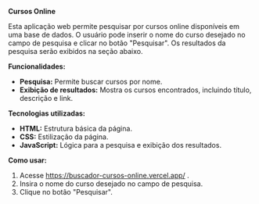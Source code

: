 **Cursos Online**

Esta aplicação web permite pesquisar por cursos online disponíveis em uma base de dados. O usuário pode inserir o nome do curso desejado no campo de pesquisa e clicar no botão "Pesquisar". Os resultados da pesquisa serão exibidos na seção abaixo.

**Funcionalidades:**

* **Pesquisa:** Permite buscar cursos por nome.
* **Exibição de resultados:** Mostra os cursos encontrados, incluindo título, descrição e link.

**Tecnologias utilizadas:**

* **HTML:** Estrutura básica da página.
* **CSS:** Estilização da página.
* **JavaScript:** Lógica para a pesquisa e exibição dos resultados.

**Como usar:**

1. Acesse https://buscador-cursos-online.vercel.app/ .
2. Insira o nome do curso desejado no campo de pesquisa.
3. Clique no botão "Pesquisar".
